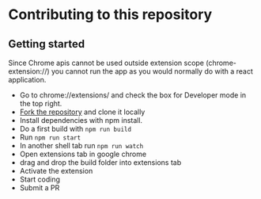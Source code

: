 # Contributing to this repository 
## Getting started 
Since Chrome apis cannot be used outside extension scope (chrome-extension://) you cannot run the app as you would normally do with a react application.


- Go to chrome://extensions/ and check the box for Developer mode in the top right.
- [Fork the repository](https://github.com/nicosh/chrome-dev-newtab/fork) and clone it locally
- Install dependencies with npm install.
- Do a first build  with `npm run build`
- Run `npm run start`
- In another shell tab run `npm run watch`
- Open extensions tab in google chrome
- drag and drop the build folder into extensions tab
- Activate the extension
- Start coding
- Submit a PR
